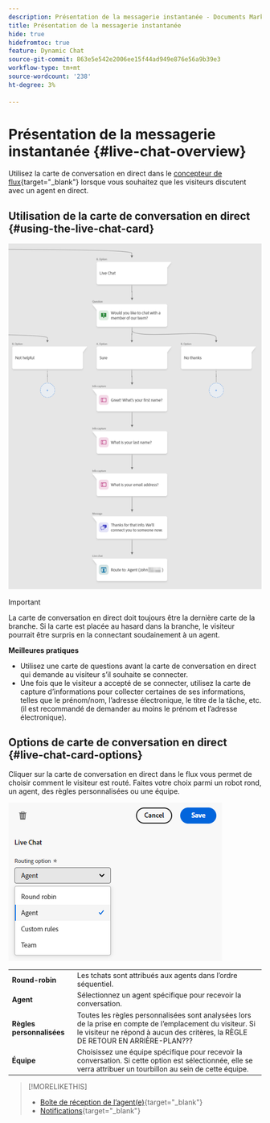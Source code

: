 ```yaml
---
description: Présentation de la messagerie instantanée - Documents Marketo - Documentation du produit
title: Présentation de la messagerie instantanée
hide: true
hidefromtoc: true
feature: Dynamic Chat
source-git-commit: 863e5e542e2006ee15f44ad949e876e56a9b39e3
workflow-type: tm+mt
source-wordcount: '238'
ht-degree: 3%

---
```


# Présentation de la messagerie instantanée {#live-chat-overview}

Utilisez la carte de conversation en direct dans le [concepteur de flux](/help/marketo/product-docs/demand-generation/dynamic-chat-two/automated-chat/stream-designer.md){target="_blank"} lorsque vous souhaitez que les visiteurs discutent avec un agent en direct.

## Utilisation de la carte de conversation en direct {#using-the-live-chat-card}

![](assets/live-chat-overview-1.png)

>[!IMPORTANT]
>
>La carte de conversation en direct doit toujours être la dernière carte de la branche. Si la carte est placée au hasard dans la branche, le visiteur pourrait être surpris en la connectant soudainement à un agent.

**Meilleures pratiques**

* Utilisez une carte de questions avant la carte de conversation en direct qui demande au visiteur s’il souhaite se connecter.
* Une fois que le visiteur a accepté de se connecter, utilisez la carte de capture d’informations pour collecter certaines de ses informations, telles que le prénom/nom, l’adresse électronique, le titre de la tâche, etc. (il est recommandé de demander au moins le prénom et l’adresse électronique).

## Options de carte de conversation en direct {#live-chat-card-options}

Cliquer sur la carte de conversation en direct dans le flux vous permet de choisir comment le visiteur est routé. Faites votre choix parmi un robot rond, un agent, des règles personnalisées ou une équipe.

![](assets/live-chat-overview-2.png)

<table> 
 <tbody> 
  <tr> 
   <td><b>Round-robin</b></td>
   <td>Les tchats sont attribués aux agents dans l’ordre séquentiel.</td>
  </tr> 
  <tr> 
   <td><b>Agent</b></td>
   <td>Sélectionnez un agent spécifique pour recevoir la conversation.</td>
  </tr>
    <tr> 
   <td><b>Règles personnalisées</b></td>
   <td>Toutes les règles personnalisées sont analysées lors de la prise en compte de l’emplacement du visiteur. Si le visiteur ne répond à aucun des critères, la RÈGLE DE RETOUR EN ARRIÈRE-PLAN???</td>
  </tr> 
  <tr> 
   <td><b>Équipe</b></td>
   <td>Choisissez une équipe spécifique pour recevoir la conversation. Si cette option est sélectionnée, elle se verra attribuer un tourbillon au sein de cette équipe.</td>
  </tr>
 </tbody> 
</table>

>[!MORELIKETHIS]
>
>* [Boîte de réception de l’agent(e)](/help/marketo/product-docs/demand-generation/dynamic-chat-two/live-chat/agent-inbox.md){target="_blank"}
>* [Notifications](/help/marketo/product-docs/demand-generation/dynamic-chat-two/live-chat/notifications.md){target="_blank"}
